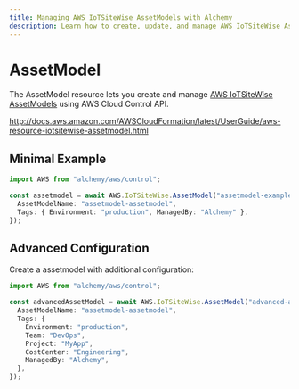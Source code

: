 ```yaml
---
title: Managing AWS IoTSiteWise AssetModels with Alchemy
description: Learn how to create, update, and manage AWS IoTSiteWise AssetModels using Alchemy Cloud Control.
---
```


# AssetModel

The AssetModel resource lets you create and manage [AWS IoTSiteWise AssetModels](https://docs.aws.amazon.com/iotsitewise/latest/userguide/) using AWS Cloud Control API.

http://docs.aws.amazon.com/AWSCloudFormation/latest/UserGuide/aws-resource-iotsitewise-assetmodel.html

## Minimal Example

```ts
import AWS from "alchemy/aws/control";

const assetmodel = await AWS.IoTSiteWise.AssetModel("assetmodel-example", {
  AssetModelName: "assetmodel-assetmodel",
  Tags: { Environment: "production", ManagedBy: "Alchemy" },
});
```

## Advanced Configuration

Create a assetmodel with additional configuration:

```ts
import AWS from "alchemy/aws/control";

const advancedAssetModel = await AWS.IoTSiteWise.AssetModel("advanced-assetmodel", {
  AssetModelName: "assetmodel-assetmodel",
  Tags: {
    Environment: "production",
    Team: "DevOps",
    Project: "MyApp",
    CostCenter: "Engineering",
    ManagedBy: "Alchemy",
  },
});
```

